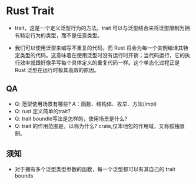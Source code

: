 # Rust Trait

- trait，这是一个定义泛型行为的方法。trait 可以与泛型结合来将泛型限制为拥有特定行为的类型，而不是任意类型。

- 我们可以使用泛型来编写不重复的代码，而 Rust 将会为每一个实例编译其特定类型的代码。这意味着在使用泛型时没有运行时开销；当代码运行，它的执行效率就跟好像手写每个具体定义的重复代码一样。这个单态化过程正是 Rust 泛型在运行时极其高效的原因。

## QA

- Q: 范型使用场景有哪些? A：函数、结构体、枚举、方法(impl)
- Q: rust 定义简单的trait?
- Q: trait boundle写法是怎样的，使用场景是什么?
- Q: trait 的作用范围是，以称为什么? crate,仅本地包的作用域，又称孤独限制。

## 须知
- 对于拥有多个泛型类型参数的函数，每一个泛型都可以有其自己的 trait bounds